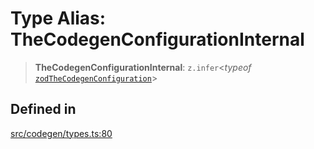 # Type Alias: TheCodegenConfigurationInternal

> **TheCodegenConfigurationInternal**: `z.infer`\<*typeof* [`zodTheCodegenConfiguration`](../variables/zodTheCodegenConfiguration.md)\>

## Defined in

[src/codegen/types.ts:80](https://github.com/the-codegen-project/cli/blob/fb2e06aa486fbabbf4d0491440fd86ae2bc7f2f8/src/codegen/types.ts#L80)
